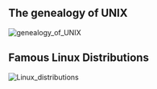 <h2>The genealogy of UNIX</h2>

![genealogy_of_UNIX](https://user-images.githubusercontent.com/81731043/155910900-78a0e6c2-231c-455e-9446-a89067178704.png)

<h2>Famous Linux Distributions</h2>

![Linux_distributions](https://user-images.githubusercontent.com/81731043/155910844-a35485cd-4e26-4477-8976-d25562eae351.png)

